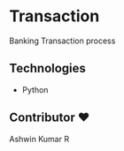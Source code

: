 # Transaction
Banking Transaction process 

## Technologies
- Python

## Contributor ❤
Ashwin Kumar R
